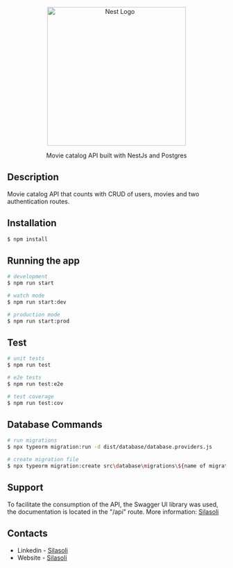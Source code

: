 <p align="center">
  <a href="http://nestjs.com/" target="blank"><img src="https://nestjs.com/img/logo_text.svg" width="320" alt="Nest Logo" /></a>
</p>

[circleci-image]: https://img.shields.io/circleci/build/github/nestjs/nest/master?token=abc123def456
[circleci-url]: https://circleci.com/gh/nestjs/nest

<p align="center">Movie catalog API built with NestJs and Postgres</p>
  
## Description

Movie catalog API that counts with CRUD of users, movies and two authentication routes.

## Installation

```bash
$ npm install
```

## Running the app

```bash
# development
$ npm run start

# watch mode
$ npm run start:dev

# production mode
$ npm run start:prod
```

## Test

```bash
# unit tests
$ npm run test

# e2e tests
$ npm run test:e2e

# test coverage
$ npm run test:cov
```
## Database Commands

```bash
# run migrations
$ npx typeorm migration:run -d dist/database/database.providers.js

# create migration file
$ npx typeorm migration:create src\database\migrations\${name of migration}
```

## Support

To facilitate the consumption of the API, the Swagger UI library was used, the documentation is located in the "/api" route.
More information: [Silasoli](https://www.linkedin.com/in/silasoli/)



## Contacts

- Linkedin - [Silasoli](https://www.linkedin.com/in/silasoli/)
- Website - [Silasoli](https://silasoli.github.io/)

